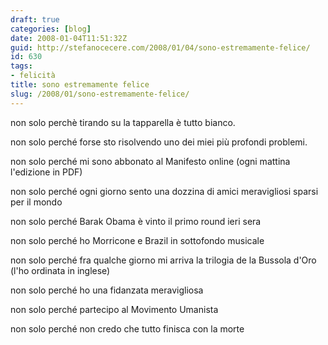 ```yaml
---
draft: true
categories: [blog]
date: 2008-01-04T11:51:32Z
guid: http://stefanocecere.com/2008/01/04/sono-estremamente-felice/
id: 630
tags:
- felicità
title: sono estremamente felice
slug: /2008/01/sono-estremamente-felice/
---
```


non solo perchè tirando su la tapparella è tutto bianco.
  
non solo perché forse sto risolvendo uno dei miei più profondi problemi.
  
non solo perché mi sono abbonato al Manifesto online (ogni mattina l'edizione in PDF)
  
non solo perché ogni giorno sento una dozzina di amici meravigliosi sparsi per il mondo
  
non solo perché Barak Obama è vinto il primo round ieri sera
  
non solo perché ho Morricone e Brazil in sottofondo musicale
  
non solo perché fra qualche giorno mi arriva la trilogia de la Bussola d'Oro (l'ho ordinata in inglese)
  
non solo perché ho una fidanzata meravigliosa
  
non solo perché partecipo al Movimento Umanista
  
non solo perché non credo che tutto finisca con la morte